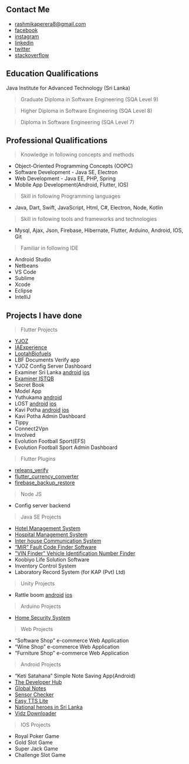 
## Contact Me

 - rashmikaperera8@gmail.com
 - [facebook](https://www.facebook.com/rashmika.perera.161)
 - [instagram](https://www.instagram.com/zeesha.sheha/?igshid=1txgsgm7hfeg3)
 - [linkedin](http://linkedin.com/in/shehan-rashmika-76aa73161)
 - [twitter](https://twitter.com/SH_RASH)
 - [stackoverflow](https://stackoverflow.com/users/9103981/shehan-rashmika-perera)

## Education Qualifications

Java Institute for Advanced Technology (Sri Lanka)

>  Graduate Diploma in Software Engineering (SQA Level 9)

>  Higher Diploma in Software Engineering (SQA Level 8)

> Diploma in Software Engineering (SQA Level 7)


## Professional Qualifications

> Knowledge in following concepts and methods

 - Object-Oriented Programming Concepts (OOPC)
 - Software Development - Java SE, Electron
 - Web Development - Java EE, PHP, Spring
 - Mobile App Development(Android, Flutter, IOS)

> Skill in following Programming languages 

- Java, Dart, Swift, JavaScript, Html, C#, Electron, Node, Kotlin

> Skill in following tools and frameworks and technologies

- Mysql, Ajax, Json, Firebase, Hibernate, Flutter, Arduino, Android, IOS, Git

> Familiar in following IDE

- Android Studio
- Netbeans
- VS Code
- Sublime
- Xcode
- Eclipse
- IntelliJ

## Projects I have done

> Flutter Projects

- [YJOZ](https://share.yjoz.com/download)
- [IAExperience](https://play.google.com/store/apps/details?id=com.lootah.iaexp)
- [LootahBiofuels](https://lootahbiofuels.page.link/download)
- LBF Documents Verify app
- YJOZ Config Server Dashboard
- Examiner Sri Lanka [android](https://play.google.com/store/apps/details?id=com.treinetic.examiner) [ios](https://apps.apple.com/lk/app/examiner-sri-lanka/id1493898111)
- [Examiner ISTQB](https://play.google.com/store/apps/details?id=com.treinetic.examiner.istqb)
- Secret Book
- Model App
- Yuthukama [android](https://play.google.com/store/apps/details?id=com.treinetic.yuthukama) 
- LOST [android](https://play.google.com/store/apps/details?id=com.zeesha.sheha.lostapp) [ios](https://apps.apple.com/us/app/lost-sri-lanka/id1570300863)
- Kavi Potha [android](https://play.google.com/store/apps/details?id=com.zeesha.sheha.kavipotha) [ios](https://apps.apple.com/us/app/kavi-potha/id1569350098)
- Kavi Potha Admin Dashboard
- Tippy
- Connect2Vpn
- Involved
- Evolution Football Sport(EFS)
- Evolution Football Sport Admin Dashboard

> Flutter Plugins

- [releans_verify](https://pub.dev/packages/releans_verify)
- [flutter_currency_converter](https://pub.dev/packages/flutter_currency_converter)
- [firebase_backup_restore](https://pub.dev/packages/firebase_backup_restore)

> Node JS 

- Config server backend

> Java SE Projects

- [Hotel Management System ](https://www.youtube.com/watch?v=tsCv-ZVNsVg&ab_channel=TechnogenSoftwares)
- [Hospital Management System ](https://www.youtube.com/watch?v=lMevqM0oGuo)
- [Inter house Communication System](https://www.youtube.com/watch?v=hkMceLM0Fac)
- [“MiR” Fault Code Finder Software](https://www.youtube.com/watch?v=E3YZ4tA0egs)
- ["VIN Finder" Vehicle Identification Number Finder ](https://youtu.be/TPTVQDbb_Fg)
- Koobiyo Life Solution Software
- Inventory Control System
- Laboratory Record System (for KAP (Pvt) Ltd)

> Unity Projects

- Rattle boom [android](https://play.google.com/store/apps/details?id=com.treinetic.rattleboom) [ios](https://apps.apple.com/lk/app/rattle-boom/id1483212936)

> Arduino Projects

- [Home Security System ](https://www.youtube.com/watch?v=bcVOemEk3p0&feature=youtu.be)

> Web Projects

- “Software Shop” e-commerce Web Application
- “Wine Shop” e-commerce Web Application
- “Furniture Shop” e-commerce Web Application

> Android Projects

- “Keti Satahana” Simple Note Saving App(Android)
- [The Developer Hub](https://play.google.com/store/apps/details?id=com.zeesha.sheha.developerhub)
- [Global Notes](https://play.google.com/store/apps/details?id=com.zeesha.sheha.freenotes)
- [Sensor Checker](https://play.google.com/store/apps/details?id=com.zeesha.sheha.sensor_checker)
- [Easy TTS Lite](https://play.google.com/store/apps/details?id=com.zeesha.sheha.tts)
- [National heroes in Sri Lanka](https://play.google.com/store/apps/details?id=com.zeesha.sheha.sl_heroes)
- [Vidz Downloader](https://play.google.com/store/apps/details?id=com.dilan.vid.vidz_downloader)

> IOS Projects

- Royal Poker Game
- Gold Slot Game
- Super Jack Game
- Challenge Slot Game





